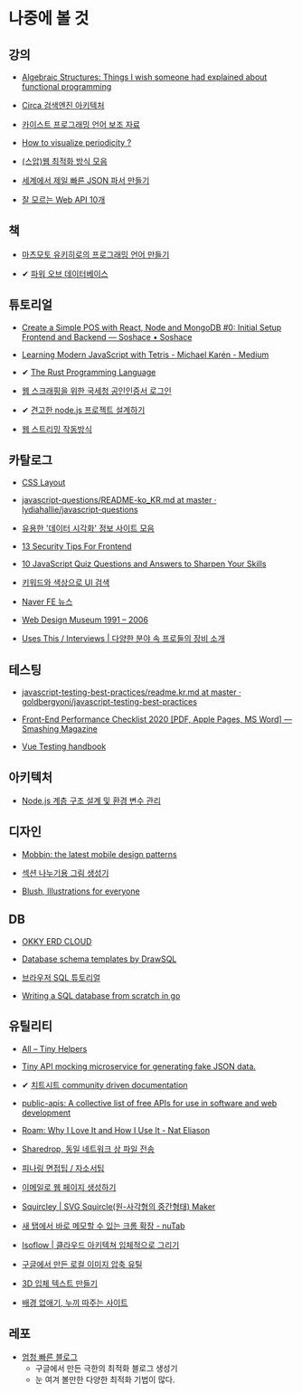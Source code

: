 # 나중에 볼 것

## 강의

- [Algebraic Structures: Things I wish someone had explained about functional programming](https://jrsinclair.com/articles/2019/algebraic-structures-what-i-wish-someone-had-explained-about-functional-programming)

- [Circa 검색엔진 아키텍처](https://0x65.dev/blog/2019-12-14/the-architecture-of-a-large-scale-web-search-engine-circa-2019.html)

- [카이스트 프로그래밍 언어 보조 자료](https://hjaem.info/articles/main)

- [How to visualize periodicity ?](https://observablehq.com/@pierreleripoll/how-to-visualize-periodic-signals)

- [\(스압\)웹 최적화 방식 모음](https://black7375.tistory.com/72)

- [세계에서 제일 빠른 JSON 파서 만들기](https://tanstaafl.dev/20200821-worlds-fastest-json-parser.html)

- [잘 모르는 Web API 10개](https://blog.greenroots.info/10-lesser-known-web-apis-you-may-want-to-use-ckejv75cr012y70s158n85yhn)

## 책

- [마츠모토 유키히로의 프로그래밍 언어 만들기](http://www.acornpub.co.kr/book/language-structure)

- ✔ [파워 오브 데이터베이스](http://naver.me/596xjxJ3)

## 튜토리얼

- [Create a Simple POS with React, Node and MongoDB #0: Initial Setup Frontend and Backend — Soshace • Soshace](https://blog.soshace.com/create-a-simple-pos-with-react-node-and-mongodb-0-initial-setup-frontend-and-backend/)

- [Learning Modern JavaScript with Tetris - Michael Karén - Medium](https://medium.com/@michael.karen/learning-modern-javascript-with-tetris-92d532bcd057)

- ✔ [The Rust Programming Language](https://rinthel.github.io/rust-lang-book-ko/)

- [웹 스크래핑을 위한 국세청 공인인증서 로그인](https://twinmoon.tistory.com/1)

- ✔ [견고한 node.js 프로젝트 설계하기](https://velog.io/@hopsprings2/견고한-node.js-프로젝트-아키텍쳐-설계하기)

- [웹 스트리밍 작동방식](https://medium.com/canal-tech/how-video-streaming-works-on-the-web-an-introduction-7919739f7e1)

## 카탈로그

- [CSS Layout](https://csslayout.io/)

- [javascript-questions/README-ko_KR.md at master · lydiahallie/javascript-questions](https://github.com/lydiahallie/javascript-questions/blob/master/ko-KR/README-ko_KR.md)

- [유용한 '데이터 시각화' 정보 사이트 모음](http://www.bloter.net/archives/369220)

- [13 Security Tips For Frontend](https://medium.com/better-programming/frontend-app-security-439797f57892)

- [10 JavaScript Quiz Questions and Answers to Sharpen Your Skills](https://typeofnan.dev/10-javascript-quiz-questions-and-answers/)

- [키워드와 색상으로 UI 검색](https://search.muz.li/)

- [Naver FE 뉴스](https://github.com/naver/fe-news)

- [Web Design Museum 1991 – 2006](https://www.webdesignmuseum.org/)

- [Uses This / Interviews | 다양한 분야 속 프로들의 장비 소개](https://usesthis.com/)

## 테스팅

- [javascript-testing-best-practices/readme.kr.md at master · goldbergyoni/javascript-testing-best-practices](https://github.com/goldbergyoni/javascript-testing-best-practices/blob/master/readme.kr.md)

- [Front-End Performance Checklist 2020 [PDF, Apple Pages, MS Word] — Smashing Magazine](https://www.smashingmagazine.com/2020/01/front-end-performance-checklist-2020-pdf-pages/)

- [Vue Testing handbook](https://lmiller1990.github.io/vue-testing-handbook/ko)

## 아키텍처

- [Node.js 계층 구조 설계 및 환경 변수 관리](https://jhyeok.com/node-backend-structure/)

## 디자인

- [Mobbin: the latest mobile design patterns](https://mobbin.design/)

- [섹션 나누기용 그림 생성기](https://www.shapedivider.app/)

- [Blush, Illustrations for everyone](https://blush.design/)

## DB

- [OKKY ERD CLOUD](https://www.erdcloud.com/d/PK2Ae7d4asTRqHpHx)

- [Database schema templates by DrawSQL](https://drawsql.app/templates)

- [브라우저 SQL 튜토리얼](https://selectstarsql.com/)

- [Writing a SQL database from scratch in go](https://notes.eatonphil.com/database-basics.html)

## 유틸리티

- [All – Tiny Helpers](https://tiny-helpers.dev/)

- [Tiny API mocking microservice for generating fake JSON data.](https://github.com/Meeshkan/micro-jaymock)

- ✔ [치트시트 community driven documentation](http://cht.sh/)

- [public-apis: A collective list of free APIs for use in software and web development](https://github.com/public-apis/public-apis)

- [Roam: Why I Love It and How I Use It - Nat Eliason](https://www.nateliason.com/blog/roam)

- [Sharedrop, 동일 네트워크 상 파일 전송](https://www.sharedrop.io/)

- [피나링 면접팁 / 자소서팁](https://www.notion.so/5b1bcb7a87c24ab6b36d87959371ff19)

- [이메일로 웹 페이지 생성하기](https://www.publishthis.email/)

- [Squircley | SVG Squircle\(원-사각형의 중간형태\) Maker](https://squircley.app/)

- [새 탭에서 바로 메모할 수 있는 크롬 확장 - nuTab](https://nutab.co/)

- [Isoflow | 클라우드 아키텍쳐 입체적으로 그리기](https://isoflow.io)

- [구글에서 만든 로컬 이미지 압축 유틸](https://squoosh.app/)

- [3D 입체 텍스트 만들기](https://bennettfeely.com/ztext/)

- [배경 없애기, 누끼 따주는 사이트](https://www.remove.bg/ko)

## 레포

- [엄청 빠른 블로그](https://github.com/google/eleventy-high-performance-blog)
  - 구글에서 만든 극한의 최적화 블로그 생성기
  - 눈 여겨 볼만한 다양한 최적화 기법이 많다.
